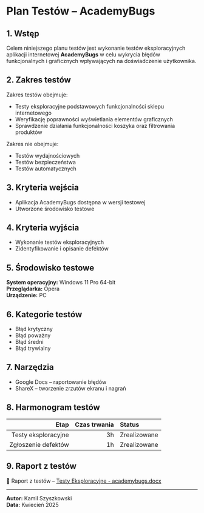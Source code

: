 # Plan Testów – AcademyBugs

## 1. Wstęp
Celem niniejszego planu testów jest wykonanie testów eksploracyjnych aplikacji internetowej **AcademyBugs** w celu wykrycia błędów funkcjonalnych i graficznych wpływających na doświadczenie użytkownika.

## 2. Zakres testów
Zakres testów obejmuje:
- Testy eksploracyjne podstawowych funkcjonalności sklepu internetowego
- Weryfikację poprawności wyświetlania elementów graficznych
- Sprawdzenie działania funkcjonalności koszyka oraz filtrowania produktów

Zakres nie obejmuje:
- Testów wydajnościowych
- Testów bezpieczeństwa
- Testów automatycznych

## 3. Kryteria wejścia
- Aplikacja AcademyBugs dostępna w wersji testowej
- Utworzone środowisko testowe

## 4. Kryteria wyjścia
- Wykonanie testów eksploracyjnych
- Zidentyfikowanie i opisanie defektów

## 5. Środowisko testowe
**System operacyjny:** Windows 11 Pro 64-bit  
**Przeglądarka:** Opera  
**Urządzenie:** PC

## 6. Kategorie testów
- Błąd krytyczny
- Błąd poważny
- Błąd średni
- Błąd trywialny

## 7. Narzędzia
- Google Docs – raportowanie błędów
- ShareX – tworzenie zrzutów ekranu i nagrań

## 8. Harmonogram testów

| Etap                 | Czas trwania | Status      |
|---------------------:|------------:|:------------|
| Testy eksploracyjne  | 3h          | Zrealizowane |
| Zgłoszenie defektów  | 1h          | Zrealizowane |

## 9. Raport z testów

📄 Raport z testów – [Testy Eksploracyjne - academybugs.docx](./Testy%20Eksploracyjne%20-%20academybugs.docx)

---

**Autor:** Kamil Szyszkowski  
**Data:** Kwiecień 2025


